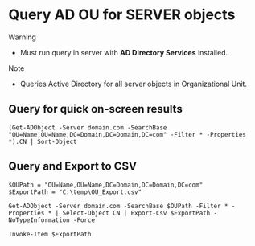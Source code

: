 # Query AD OU for **SERVER** objects

> [!WARNING]
> - Must run query in server with **AD Directory Services** installed.

> [!NOTE]
> - Queries Active Directory for all server objects in Organizational Unit.

## Query for quick on-screen results
```
(Get-ADObject -Server domain.com -SearchBase "OU=Name,OU=Name,DC=Domain,DC=Domain,DC=com" -Filter * -Properties *).CN | Sort-Object 
```

## Query and Export to CSV
```
$OUPath = "OU=Name,OU=Name,DC=Domain,DC=Domain,DC=com" 
$ExportPath = "C:\temp\OU_Export.csv" 

Get-ADObject -Server domain.com -SearchBase $OUPath -Filter * -Properties * | Select-Object CN | Export-Csv $ExportPath -NoTypeInformation -Force

Invoke-Item $ExportPath
```
